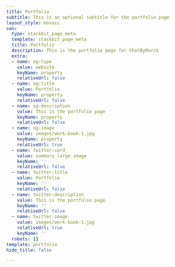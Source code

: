 ```yaml
---
title: Portfolio
subtitle: This is an optional subtitle for the portfolio page
layout_style: mosaic
seo:
  type: stackbit_page_meta
  template: stackbit_page_meta
  title: Portfolio
  description: This is the portfolio page for ShotByMarck
  extra:
  - name: og:type
    value: website
    keyName: property
    relativeUrl: false
  - name: og:title
    value: Portfolio
    keyName: property
    relativeUrl: false
  - name: og:description
    value: This is the portfolio page
    keyName: property
    relativeUrl: false
  - name: og:image
    value: images/work-book-1.jpg
    keyName: property
    relativeUrl: true
  - name: twitter:card
    value: summary_large_image
    keyName: ''
    relativeUrl: false
  - name: twitter:title
    value: Portfolio
    keyName: ''
    relativeUrl: false
  - name: twitter:description
    value: This is the portfolio page
    keyName: ''
    relativeUrl: false
  - name: twitter:image
    value: images/work-book-1.jpg
    relativeUrl: true
    keyName: ''
  robots: []
template: portfolio
hide_title: false

---
```


